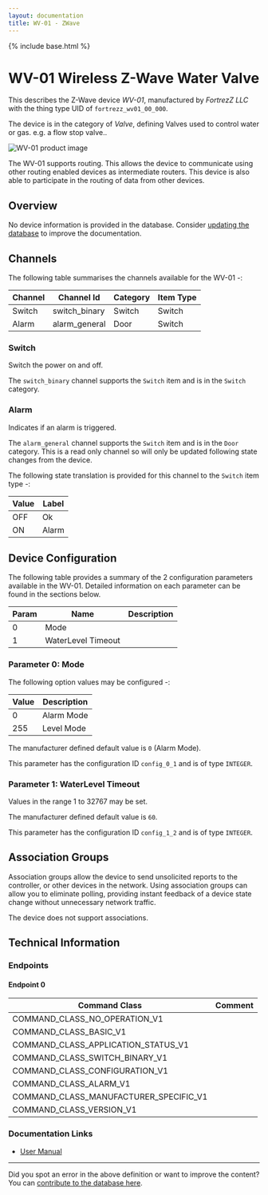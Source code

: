```yaml
---
layout: documentation
title: WV-01 - ZWave
---
```


{% include base.html %}

# WV-01 Wireless Z-Wave Water Valve
This describes the Z-Wave device *WV-01*, manufactured by *FortrezZ LLC* with the thing type UID of ```fortrezz_wv01_00_000```.

The device is in the category of *Valve*, defining Valves used to control water or gas. e.g. a flow stop valve..

![WV-01 product image](https://www.cd-jackson.com/zwave_device_uploads/368/368_default.jpg)


The WV-01 supports routing. This allows the device to communicate using other routing enabled devices as intermediate routers.  This device is also able to participate in the routing of data from other devices.

## Overview

No device information is provided in the database. Consider [updating the database](http://www.cd-jackson.com/index.php/zwave/zwave-device-database/zwave-device-list/devicesummary/368) to improve the documentation.

## Channels

The following table summarises the channels available for the WV-01 -:

| Channel | Channel Id | Category | Item Type |
|---------|------------|----------|-----------|
| Switch | switch_binary | Switch | Switch | 
| Alarm | alarm_general | Door | Switch | 

### Switch

Switch the power on and off.

The ```switch_binary``` channel supports the ```Switch``` item and is in the ```Switch``` category.

### Alarm

Indicates if an alarm is triggered.

The ```alarm_general``` channel supports the ```Switch``` item and is in the ```Door``` category. This is a read only channel so will only be updated following state changes from the device.

The following state translation is provided for this channel to the ```Switch``` item type -:

| Value | Label     |
|-------|-----------|
| OFF | Ok |
| ON | Alarm |



## Device Configuration

The following table provides a summary of the 2 configuration parameters available in the WV-01.
Detailed information on each parameter can be found in the sections below.

| Param | Name  | Description |
|-------|-------|-------------|
| 0 | Mode |  |
| 1 | WaterLevel Timeout |  |

### Parameter 0: Mode



The following option values may be configured -:

| Value  | Description |
|--------|-------------|
| 0 | Alarm Mode |
| 255 | Level Mode |

The manufacturer defined default value is ```0``` (Alarm Mode).

This parameter has the configuration ID ```config_0_1``` and is of type ```INTEGER```.


### Parameter 1: WaterLevel Timeout



Values in the range 1 to 32767 may be set.

The manufacturer defined default value is ```60```.

This parameter has the configuration ID ```config_1_2``` and is of type ```INTEGER```.


## Association Groups

Association groups allow the device to send unsolicited reports to the controller, or other devices in the network. Using association groups can allow you to eliminate polling, providing instant feedback of a device state change without unnecessary network traffic.

The device does not support associations.
## Technical Information

### Endpoints

#### Endpoint 0

| Command Class | Comment |
|---------------|---------|
| COMMAND_CLASS_NO_OPERATION_V1| |
| COMMAND_CLASS_BASIC_V1| |
| COMMAND_CLASS_APPLICATION_STATUS_V1| |
| COMMAND_CLASS_SWITCH_BINARY_V1| |
| COMMAND_CLASS_CONFIGURATION_V1| |
| COMMAND_CLASS_ALARM_V1| |
| COMMAND_CLASS_MANUFACTURER_SPECIFIC_V1| |
| COMMAND_CLASS_VERSION_V1| |

### Documentation Links

* [User Manual](https://www.cd-jackson.com/zwave_device_uploads/368/WV01-Manual.pdf)

---

Did you spot an error in the above definition or want to improve the content?
You can [contribute to the database here](http://www.cd-jackson.com/index.php/zwave/zwave-device-database/zwave-device-list/devicesummary/368).
